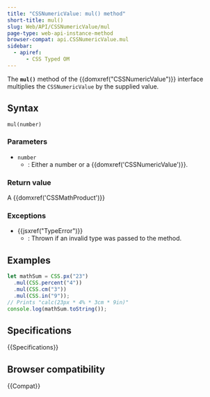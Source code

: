 ```yaml
---
title: "CSSNumericValue: mul() method"
short-title: mul()
slug: Web/API/CSSNumericValue/mul
page-type: web-api-instance-method
browser-compat: api.CSSNumericValue.mul
sidebar:
  - apiref:
      - CSS Typed OM
---
```


The **`mul()`** method of the
{{domxref("CSSNumericValue")}} interface multiplies the `CSSNumericValue` by
the supplied value.

## Syntax

```js-nolint
mul(number)
```

### Parameters

- `number`
  - : Either a number or a {{domxref('CSSNumericValue')}}.

### Return value

A {{domxref('CSSMathProduct')}}

### Exceptions

- {{jsxref("TypeError")}}
  - : Thrown if an invalid type was passed to the method.

## Examples

```js
let mathSum = CSS.px("23")
  .mul(CSS.percent("4"))
  .mul(CSS.cm("3"))
  .mul(CSS.in("9"));
// Prints "calc(23px * 4% * 3cm * 9in)"
console.log(mathSum.toString());
```

## Specifications

{{Specifications}}

## Browser compatibility

{{Compat}}
